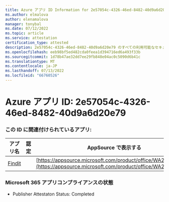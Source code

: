 ```yaml
---
title: Azure アプリ ID Information for 2e57054c-4326-46ed-8482-40d9a6d20e79
ms.author: elmalova
author: elenamalova
manager: tonybal
ms.date: 07/12/2022
ms.topic: article
ms.service: attestation
certification_type: attested
description: 2e57054c-4326-46ed-8482-40d9a6d20e79 のすべての利用可能なセキュリティとコンプライアンス情報。
ms.openlocfilehash: eeb98bf5ed482cda0feea1d394716ed6a493f33b
ms.sourcegitcommit: 1d78b47ae32dd7ee29fb848e04ac0c5090d6b41c
ms.translationtype: MT
ms.contentlocale: ja-JP
ms.lasthandoff: 07/13/2022
ms.locfileid: "66760526"
---
```

# <a name="azure-app-id-2e57054c-4326-46ed-8482-40d9a6d20e79"></a>Azure アプリ ID: 2e57054c-4326-46ed-8482-40d9a6d20e79


### <a name="apps-associated-with-this-id"></a>この ID に関連付けられているアプリ:
| **アプリ名** | **認定** | **AppSource で表示する** |
|--------------|---------------|-----------------------|
| [Findit](../forward/WA200003849.md) |  | [https://appsource.microsoft.com/product/office/WA200003849](https://appsource.microsoft.com/product/office/WA200003849) |

### <a name="microsoft-365-app-compliance-status"></a>Microsoft 365 アプリコンプライアンスの状態
- Publisher Attestaton Status: Completed
